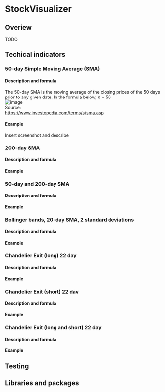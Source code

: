 # StockVisualizer
## Overiew
TODO

## Techical indicators
### 50-day Simple Moving Average (SMA)
#### Description and formula
The 50-day SMA is the moving average of the closing prices of the 50 days prior to any given date. In the formula below, *n* = 50 <br />
![image](https://user-images.githubusercontent.com/39235916/208290242-4b0b66d5-7a68-4352-afff-db710fcabd05.png) <br />
Source: <br />
https://www.investopedia.com/terms/s/sma.asp
#### Example
Insert screenshot and describe

### 200-day SMA
#### Description and formula
#### Example

### 50-day and 200-day SMA
#### Description and formula
#### Example

### Bollinger bands, 20-day SMA, 2 standard deviations
#### Description and formula
#### Example

### Chandelier Exit (long) 22 day
#### Description and formula
#### Example

### Chandelier Exit (short) 22 day
#### Description and formula
#### Example

### Chandelier Exit (long and short) 22 day
#### Description and formula
#### Example

## Testing

## Libraries and packages
